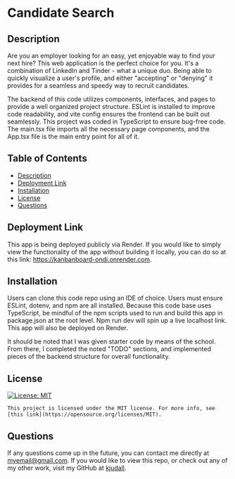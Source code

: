 # Candidate Search

## Description

Are you an employer looking for an easy, yet enjoyable way to find your next hire? This web application is the perfect choice for you. It's a combination of LinkedIn and Tinder - what a unique duo. Being able to quickly visualize a user's profile, and either "accepting" or "denying" it provides for a seamless and speedy way to recruit candidates.

The backend of this code utilizes components, interfaces, and pages to provide a well organized project structure. ESLint is installed to improve code readability, and vite config ensures the frontend can be built out seamlessly. This project was coded in TypeScript to ensure bug-free code. The main.tsx file imports all the necessary page components, and the App.tsx file is the main entry point for all of it.

## Table of Contents

- [Description](#description)
- [Deployment Link](#deployment)
- [Installation](#installation)
- [License](#license)
- [Questions](#questions)

## Deployment Link

This app is being deployed publicly via Render. If you would like to simply view the functionality of the app without building it locally, you can do so at this link: https://kanbanboard-ondi.onrender.com.

## Installation

Users can clone this code repo using an IDE of choice. Users must ensure ESLint, dotenv, and npm are all installed. Because this code base uses TypeScript, be mindful of the npm scripts used to run and build this app in package.json at the root level. Npm run dev will spin up a live localhost link. This app will also be deployed on Render.

It should be noted that I was given starter code by means of the school. From there, I completed the noted "TODO" sections, and implemented pieces of the backend structure for overall functionality.

## License

[![License: MIT](https://img.shields.io/badge/License-MIT-yellow.svg)](https://opensource.org/licenses/MIT)

    This project is licensed under the MIT license. For more info, see [this link](https://opensource.org/licenses/MIT).

## Questions

If any questions come up in the future, you can contact me directly at myemail@gmail.com. If you would like to view this repo, or check out any of my other work, visit my GitHub at [kjudall](https://github.com/kjudall/).
